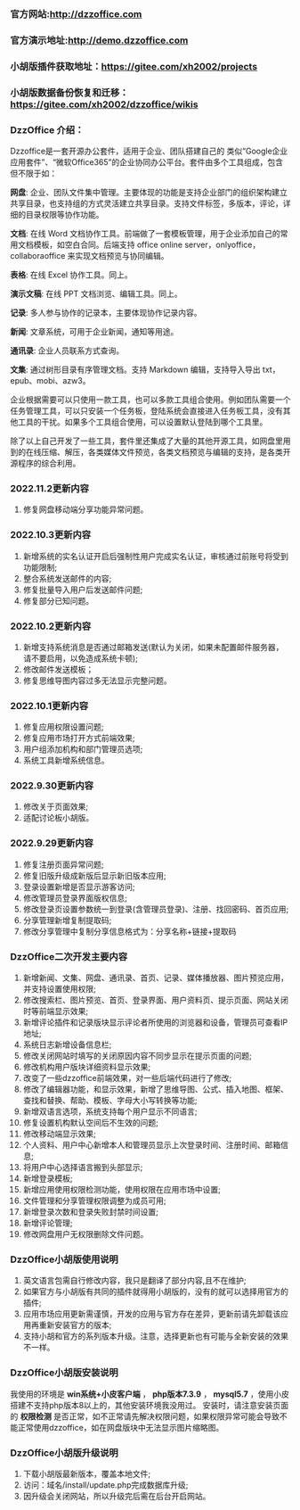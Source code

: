 ### 官方网站:http://dzzoffice.com
### 官方演示地址:http://demo.dzzoffice.com
### 小胡版插件获取地址：https://gitee.com/xh2002/projects
### 小胡版数据备份恢复和迁移：https://gitee.com/xh2002/dzzoffice/wikis
### DzzOffice 介绍：

Dzzoffice是一套开源办公套件，适用于企业、团队搭建自己的 类似“Google企业应用套件”、“微软Office365”的企业协同办公平台。套件由多个工具组成，包含但不限于如：

**网盘**: 企业、团队文件集中管理。主要体现的功能是支持企业部门的组织架构建立共享目录，也支持组的方式灵活建立共享目录。支持文件标签，多版本，评论，详细的目录权限等协作功能。

**文档**: 在线 Word 文档协作工具。前端做了一套模板管理，用于企业添加自己的常用文档模板，如空白合同。后端支持 office online server，onlyoffice，collaboraoffice 来实现文档预览与协同编辑。

**表格**: 在线 Excel 协作工具。同上。

**演示文稿**: 在线 PPT 文档浏览、编辑工具。同上。

**记录**: 多人参与协作的记录本，主要体现协作记录内容。

**新闻**: 文章系统，可用于企业新闻，通知等用途。

**通讯录**: 企业人员联系方式查询。

**文集**: 通过树形目录有序管理文档。支持 Markdown 编辑，支持导入导出 txt，epub、mobi、azw3。

  企业根据需要可以只使用一款工具，也可以多款工具组合使用。例如团队需要一个任务管理工具，可以只安装一个任务板，登陆系统会直接进入任务板工具，没有其他工具的干扰。如果多个工具组合使用，可以设置默认登陆到哪个工具里。

  除了以上自己开发了一些工具，套件里还集成了大量的其他开源工具，如网盘里用到的在线压缩、解压，各类媒体文件预览，各类文档预览与编辑的支持，是各类开源程序的综合利用。

### 2022.11.2更新内容
1. 修复网盘移动端分享功能异常问题。

### 2022.10.3更新内容

1. 新增系统的实名认证开启后强制性用户完成实名认证，审核通过前账号将受到功能限制;
2. 整合系统发送邮件的内容;
3. 修复批量导入用户后发送邮件问题;
4. 修复部分已知问题。

### 2022.10.2更新内容

1. 新增支持系统消息是否通过邮箱发送(默认为关闭，如果未配置邮件服务器，请不要启用，以免造成系统卡顿);
2. 修改邮件发送模板；
3. 修复思维导图内容过多无法显示完整问题。

### 2022.10.1更新内容

1. 修复应用权限设置问题;
2. 修复应用市场打开方式前端效果;
3. 用户组添加机构和部门管理员选项;
4. 系统工具新增系统信息。

### 2022.9.30更新内容

1. 修改关于页面效果;
2. 适配讨论板小胡版。

### 2022.9.29更新内容

1. 修复注册页面异常问题;
2. 修复旧版升级成新版后显示新旧版本应用;
3. 登录设置新增是否显示游客访问;
4. 修改管理员登录界面版权信息;
5. 修改登录页设置参数统一到登录(含管理员登录)、注册、找回密码、首页应用;
6. 分享管理新增复制提取码;
7. 修改分享管理中复制分享信息格式为：分享名称+链接+提取码

### DzzOffice二次开发主要内容

1. 新增新闻、文集、网盘、通讯录、首页、记录、媒体播放器、图片预览应用，并支持设置使用权限;
2. 修改搜索栏、图片预览、首页、登录界面、用户资料页、提示页面、网站关闭时等前端显示效果;
3. 新增评论插件和记录版块显示评论者所使用的浏览器和设备，管理员可查看IP地址;
4. 系统日志新增设备信息栏;
5. 修改关闭网站时填写的关闭原因内容不同步显示在提示页面的问题;
6. 修改机构用户版块详细资料显示效果;
7. 改变了一些dzzoffice前端效果，对一些后端代码进行了修改;
8. 修改了编辑器功能，和显示效果，新增了思维导图、公式、插入地图、框架、查找和替换、帮助、模板、字母大小写转换等功能;
9. 新增双语言选项，系统支持每个用户显示不同语言;
10. 修复设置机构默认空间后不生效的问题;
11. 修改移动端显示效果;
12. 个人资料、用户中心新增本人和管理员显示上次登录时间、注册时间、邮箱信息;
13. 将用户中心选择语言搬到头部显示;
14. 新增登录模板;
15. 新增应用使用权限检测功能，使用权限在应用市场中设置;
16. 文件管理和分享管理权限调整为成员可用;
17. 新增登录次数和登录失败封禁时间设置;
18. 新增评论管理;
19. 修改网盘用户无权限删除文件问题。

### DzzOffice小胡版使用说明

1. 英文语言包需自行修改内容，我只是翻译了部分内容,且不在维护;
2. 如果官方与小胡版有共同的插件就得用小胡版的，没有的就可以选择用官方的插件;
3. 应用市场应用更新需谨慎，开发的应用与官方存在差异，更新前请先卸载该应用再重新安装官方的版本;
4. 支持小胡和官方的系列版本升级。注意，选择更新也有可能与全新安装的效果不一样。

### DzzOffice小胡版安装说明

  我使用的环境是 **win系统+小皮客户端** ， **php版本7.3.9** ， **mysql5.7** ，使用小皮搭建不支持php版本8以上的，其他安装环境我没用过。
  安装时，请注意安装页面的 **权限检测** 是否正常，如不正常请先解决权限问题，如果权限异常可能会导致不能正常使用dzzoffice，如在网盘版块中无法显示图片缩略图。

### DzzOffice小胡版升级说明

1. 下载小胡版最新版本，覆盖本地文件;
2. 访问：域名/install/update.php完成数据库升级;
3. 因升级会关闭网站，所以升级完后需在后台开启网站。